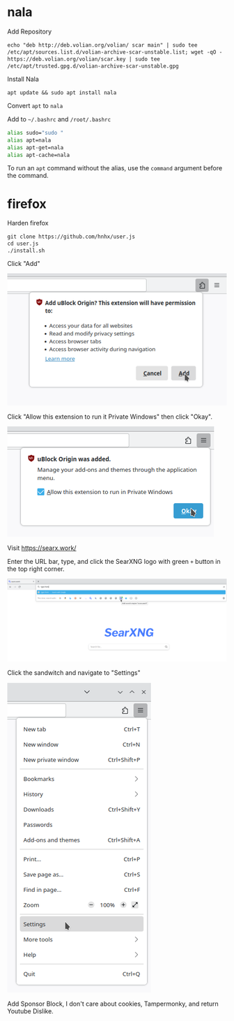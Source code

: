 # nala 
Add Repository 

```shell
echo "deb http://deb.volian.org/volian/ scar main" | sudo tee /etc/apt/sources.list.d/volian-archive-scar-unstable.list; wget -qO - https://deb.volian.org/volian/scar.key | sudo tee /etc/apt/trusted.gpg.d/volian-archive-scar-unstable.gpg
``` 

Install Nala 

```shell
apt update && sudo apt install nala
``` 

Convert `apt` to `nala` 

Add to `~/.bashrc` and `/root/.bashrc`

```bash
alias sudo="sudo "
alias apt=nala
alias apt-get=nala
alias apt-cache=nala
```
To run an `apt` command without the alias, use the `command` argument before the command.

# firefox 

Harden firefox

```shell
git clone https://github.com/hnhx/user.js
cd user.js
./install.sh
```
Click "Add"

![image](https://github.com/VehementHam/KDE-Neon/blob/main/Click%20Add%20Cropped.png)

Click "Allow this extension to run it Private Windows" then click "Okay".

![image](https://github.com/VehementHam/KDE-Neon/blob/main/Click%20Allow%20Extensiont%20to%20Run%20in%20Private%20Windows%20and%20Click%20Okay%20Cropped.png)

Visit https://searx.work/

Enter the URL bar, type, and click the SearXNG logo with green `+` button in the top right corner.  

![image](https://github.com/VehementHam/KDE-Neon/blob/main/Add%20SeaXNG.png)

Click the sandwitch and navigate to "Settings"

![image](https://github.com/VehementHam/KDE-Neon/blob/main/Click%20the%20Sandwitch%20Button%20and%20Navigate%20to%20Settings%20Cropped.png)

Add Sponsor Block, I don't care about cookies, Tampermonky, and return Youtube Dislike.

